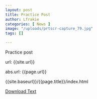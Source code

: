 ```yaml
---
layout: post
title: Practice Post
author: Lfrakie
categories: [ News ]
image: "/uploads/prtscr-capture_79.jpg"
tags: []

---
```

Practice post

url:
{{site.url}}

abs.url:
{{page.url}}


{{site.baseurl}}/{{page.title}}/index.html

<a href="{{site.baseurl}}{{page.url}}/index.html" download="ff.odt.html">Download Text</a>